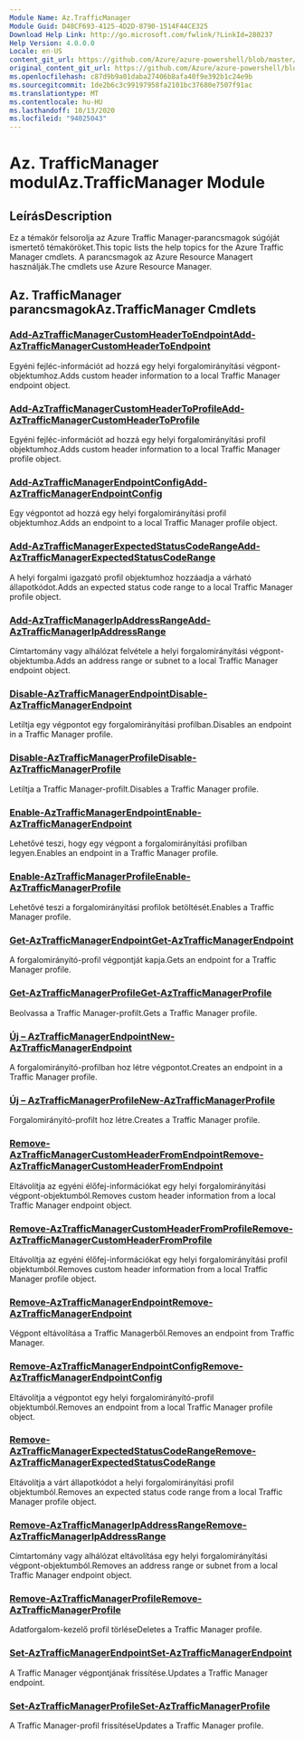 ```yaml
---
Module Name: Az.TrafficManager
Module Guid: D48CF693-4125-4D2D-8790-1514F44CE325
Download Help Link: http://go.microsoft.com/fwlink/?LinkId=280237
Help Version: 4.0.0.0
Locale: en-US
content_git_url: https://github.com/Azure/azure-powershell/blob/master/src/TrafficManager/TrafficManager/help/Az.TrafficManager.md
original_content_git_url: https://github.com/Azure/azure-powershell/blob/master/src/TrafficManager/TrafficManager/help/Az.TrafficManager.md
ms.openlocfilehash: c87d9b9a01daba27406b8afa40f9e392b1c24e9b
ms.sourcegitcommit: 1de2b6c3c99197958fa2101bc37680e7507f91ac
ms.translationtype: MT
ms.contentlocale: hu-HU
ms.lasthandoff: 10/13/2020
ms.locfileid: "94025043"
---
```

# <span data-ttu-id="fefe1-101">Az. TrafficManager modul</span><span class="sxs-lookup"><span data-stu-id="fefe1-101">Az.TrafficManager Module</span></span>
## <span data-ttu-id="fefe1-102">Leírás</span><span class="sxs-lookup"><span data-stu-id="fefe1-102">Description</span></span>
<span data-ttu-id="fefe1-103">Ez a témakör felsorolja az Azure Traffic Manager-parancsmagok súgóját ismertető témaköröket.</span><span class="sxs-lookup"><span data-stu-id="fefe1-103">This topic lists the help topics for the Azure Traffic Manager cmdlets.</span></span> <span data-ttu-id="fefe1-104">A parancsmagok az Azure Resource Managert használják.</span><span class="sxs-lookup"><span data-stu-id="fefe1-104">The cmdlets use Azure Resource Manager.</span></span>

## <span data-ttu-id="fefe1-105">Az. TrafficManager parancsmagok</span><span class="sxs-lookup"><span data-stu-id="fefe1-105">Az.TrafficManager Cmdlets</span></span>
### [<span data-ttu-id="fefe1-106">Add-AzTrafficManagerCustomHeaderToEndpoint</span><span class="sxs-lookup"><span data-stu-id="fefe1-106">Add-AzTrafficManagerCustomHeaderToEndpoint</span></span>](Add-AzTrafficManagerCustomHeaderToEndpoint.md)
<span data-ttu-id="fefe1-107">Egyéni fejléc-információt ad hozzá egy helyi forgalomirányítási végpont-objektumhoz.</span><span class="sxs-lookup"><span data-stu-id="fefe1-107">Adds custom header information to a local Traffic Manager endpoint object.</span></span>

### [<span data-ttu-id="fefe1-108">Add-AzTrafficManagerCustomHeaderToProfile</span><span class="sxs-lookup"><span data-stu-id="fefe1-108">Add-AzTrafficManagerCustomHeaderToProfile</span></span>](Add-AzTrafficManagerCustomHeaderToProfile.md)
<span data-ttu-id="fefe1-109">Egyéni fejléc-információt ad hozzá egy helyi forgalomirányítási profil objektumhoz.</span><span class="sxs-lookup"><span data-stu-id="fefe1-109">Adds custom header information to a local Traffic Manager profile object.</span></span>

### [<span data-ttu-id="fefe1-110">Add-AzTrafficManagerEndpointConfig</span><span class="sxs-lookup"><span data-stu-id="fefe1-110">Add-AzTrafficManagerEndpointConfig</span></span>](Add-AzTrafficManagerEndpointConfig.md)
<span data-ttu-id="fefe1-111">Egy végpontot ad hozzá egy helyi forgalomirányítási profil objektumhoz.</span><span class="sxs-lookup"><span data-stu-id="fefe1-111">Adds an endpoint to a local Traffic Manager profile object.</span></span>

### [<span data-ttu-id="fefe1-112">Add-AzTrafficManagerExpectedStatusCodeRange</span><span class="sxs-lookup"><span data-stu-id="fefe1-112">Add-AzTrafficManagerExpectedStatusCodeRange</span></span>](Add-AzTrafficManagerExpectedStatusCodeRange.md)
<span data-ttu-id="fefe1-113">A helyi forgalmi igazgató profil objektumhoz hozzáadja a várható állapotkódot.</span><span class="sxs-lookup"><span data-stu-id="fefe1-113">Adds an expected status code range to a local Traffic Manager profile object.</span></span>

### [<span data-ttu-id="fefe1-114">Add-AzTrafficManagerIpAddressRange</span><span class="sxs-lookup"><span data-stu-id="fefe1-114">Add-AzTrafficManagerIpAddressRange</span></span>](Add-AzTrafficManagerIpAddressRange.md)
<span data-ttu-id="fefe1-115">Címtartomány vagy alhálózat felvétele a helyi forgalomirányítási végpont-objektumba.</span><span class="sxs-lookup"><span data-stu-id="fefe1-115">Adds an address range or subnet to a local Traffic Manager endpoint object.</span></span>

### [<span data-ttu-id="fefe1-116">Disable-AzTrafficManagerEndpoint</span><span class="sxs-lookup"><span data-stu-id="fefe1-116">Disable-AzTrafficManagerEndpoint</span></span>](Disable-AzTrafficManagerEndpoint.md)
<span data-ttu-id="fefe1-117">Letiltja egy végpontot egy forgalomirányítási profilban.</span><span class="sxs-lookup"><span data-stu-id="fefe1-117">Disables an endpoint in a Traffic Manager profile.</span></span>

### [<span data-ttu-id="fefe1-118">Disable-AzTrafficManagerProfile</span><span class="sxs-lookup"><span data-stu-id="fefe1-118">Disable-AzTrafficManagerProfile</span></span>](Disable-AzTrafficManagerProfile.md)
<span data-ttu-id="fefe1-119">Letiltja a Traffic Manager-profilt.</span><span class="sxs-lookup"><span data-stu-id="fefe1-119">Disables a Traffic Manager profile.</span></span>

### [<span data-ttu-id="fefe1-120">Enable-AzTrafficManagerEndpoint</span><span class="sxs-lookup"><span data-stu-id="fefe1-120">Enable-AzTrafficManagerEndpoint</span></span>](Enable-AzTrafficManagerEndpoint.md)
<span data-ttu-id="fefe1-121">Lehetővé teszi, hogy egy végpont a forgalomirányítási profilban legyen.</span><span class="sxs-lookup"><span data-stu-id="fefe1-121">Enables an endpoint in a Traffic Manager profile.</span></span>

### [<span data-ttu-id="fefe1-122">Enable-AzTrafficManagerProfile</span><span class="sxs-lookup"><span data-stu-id="fefe1-122">Enable-AzTrafficManagerProfile</span></span>](Enable-AzTrafficManagerProfile.md)
<span data-ttu-id="fefe1-123">Lehetővé teszi a forgalomirányítási profilok betöltését.</span><span class="sxs-lookup"><span data-stu-id="fefe1-123">Enables a Traffic Manager profile.</span></span>

### [<span data-ttu-id="fefe1-124">Get-AzTrafficManagerEndpoint</span><span class="sxs-lookup"><span data-stu-id="fefe1-124">Get-AzTrafficManagerEndpoint</span></span>](Get-AzTrafficManagerEndpoint.md)
<span data-ttu-id="fefe1-125">A forgalomirányító-profil végpontját kapja.</span><span class="sxs-lookup"><span data-stu-id="fefe1-125">Gets an endpoint for a Traffic Manager profile.</span></span>

### [<span data-ttu-id="fefe1-126">Get-AzTrafficManagerProfile</span><span class="sxs-lookup"><span data-stu-id="fefe1-126">Get-AzTrafficManagerProfile</span></span>](Get-AzTrafficManagerProfile.md)
<span data-ttu-id="fefe1-127">Beolvassa a Traffic Manager-profilt.</span><span class="sxs-lookup"><span data-stu-id="fefe1-127">Gets a Traffic Manager profile.</span></span>

### [<span data-ttu-id="fefe1-128">Új – AzTrafficManagerEndpoint</span><span class="sxs-lookup"><span data-stu-id="fefe1-128">New-AzTrafficManagerEndpoint</span></span>](New-AzTrafficManagerEndpoint.md)
<span data-ttu-id="fefe1-129">A forgalomirányító-profilban hoz létre végpontot.</span><span class="sxs-lookup"><span data-stu-id="fefe1-129">Creates an endpoint in a Traffic Manager profile.</span></span>

### [<span data-ttu-id="fefe1-130">Új – AzTrafficManagerProfile</span><span class="sxs-lookup"><span data-stu-id="fefe1-130">New-AzTrafficManagerProfile</span></span>](New-AzTrafficManagerProfile.md)
<span data-ttu-id="fefe1-131">Forgalomirányító-profilt hoz létre.</span><span class="sxs-lookup"><span data-stu-id="fefe1-131">Creates a Traffic Manager profile.</span></span>

### [<span data-ttu-id="fefe1-132">Remove-AzTrafficManagerCustomHeaderFromEndpoint</span><span class="sxs-lookup"><span data-stu-id="fefe1-132">Remove-AzTrafficManagerCustomHeaderFromEndpoint</span></span>](Remove-AzTrafficManagerCustomHeaderFromEndpoint.md)
<span data-ttu-id="fefe1-133">Eltávolítja az egyéni élőfej-információkat egy helyi forgalomirányítási végpont-objektumból.</span><span class="sxs-lookup"><span data-stu-id="fefe1-133">Removes custom header information from a local Traffic Manager endpoint object.</span></span>

### [<span data-ttu-id="fefe1-134">Remove-AzTrafficManagerCustomHeaderFromProfile</span><span class="sxs-lookup"><span data-stu-id="fefe1-134">Remove-AzTrafficManagerCustomHeaderFromProfile</span></span>](Remove-AzTrafficManagerCustomHeaderFromProfile.md)
<span data-ttu-id="fefe1-135">Eltávolítja az egyéni élőfej-információkat egy helyi forgalomirányítási profil objektumból.</span><span class="sxs-lookup"><span data-stu-id="fefe1-135">Removes custom header information from a local Traffic Manager profile object.</span></span>

### [<span data-ttu-id="fefe1-136">Remove-AzTrafficManagerEndpoint</span><span class="sxs-lookup"><span data-stu-id="fefe1-136">Remove-AzTrafficManagerEndpoint</span></span>](Remove-AzTrafficManagerEndpoint.md)
<span data-ttu-id="fefe1-137">Végpont eltávolítása a Traffic Managerből.</span><span class="sxs-lookup"><span data-stu-id="fefe1-137">Removes an endpoint from Traffic Manager.</span></span>

### [<span data-ttu-id="fefe1-138">Remove-AzTrafficManagerEndpointConfig</span><span class="sxs-lookup"><span data-stu-id="fefe1-138">Remove-AzTrafficManagerEndpointConfig</span></span>](Remove-AzTrafficManagerEndpointConfig.md)
<span data-ttu-id="fefe1-139">Eltávolítja a végpontot egy helyi forgalomirányító-profil objektumból.</span><span class="sxs-lookup"><span data-stu-id="fefe1-139">Removes an endpoint from a local Traffic Manager profile object.</span></span>

### [<span data-ttu-id="fefe1-140">Remove-AzTrafficManagerExpectedStatusCodeRange</span><span class="sxs-lookup"><span data-stu-id="fefe1-140">Remove-AzTrafficManagerExpectedStatusCodeRange</span></span>](Remove-AzTrafficManagerExpectedStatusCodeRange.md)
<span data-ttu-id="fefe1-141">Eltávolítja a várt állapotkódot a helyi forgalomirányítási profil objektumból.</span><span class="sxs-lookup"><span data-stu-id="fefe1-141">Removes an expected status code range from a local Traffic Manager profile object.</span></span>

### [<span data-ttu-id="fefe1-142">Remove-AzTrafficManagerIpAddressRange</span><span class="sxs-lookup"><span data-stu-id="fefe1-142">Remove-AzTrafficManagerIpAddressRange</span></span>](Remove-AzTrafficManagerIpAddressRange.md)
<span data-ttu-id="fefe1-143">Címtartomány vagy alhálózat eltávolítása egy helyi forgalomirányítási végpont-objektumból.</span><span class="sxs-lookup"><span data-stu-id="fefe1-143">Removes an address range or subnet from a local Traffic Manager endpoint object.</span></span>

### [<span data-ttu-id="fefe1-144">Remove-AzTrafficManagerProfile</span><span class="sxs-lookup"><span data-stu-id="fefe1-144">Remove-AzTrafficManagerProfile</span></span>](Remove-AzTrafficManagerProfile.md)
<span data-ttu-id="fefe1-145">Adatforgalom-kezelő profil törlése</span><span class="sxs-lookup"><span data-stu-id="fefe1-145">Deletes a Traffic Manager profile.</span></span>

### [<span data-ttu-id="fefe1-146">Set-AzTrafficManagerEndpoint</span><span class="sxs-lookup"><span data-stu-id="fefe1-146">Set-AzTrafficManagerEndpoint</span></span>](Set-AzTrafficManagerEndpoint.md)
<span data-ttu-id="fefe1-147">A Traffic Manager végpontjának frissítése.</span><span class="sxs-lookup"><span data-stu-id="fefe1-147">Updates a Traffic Manager endpoint.</span></span>

### [<span data-ttu-id="fefe1-148">Set-AzTrafficManagerProfile</span><span class="sxs-lookup"><span data-stu-id="fefe1-148">Set-AzTrafficManagerProfile</span></span>](Set-AzTrafficManagerProfile.md)
<span data-ttu-id="fefe1-149">A Traffic Manager-profil frissítése</span><span class="sxs-lookup"><span data-stu-id="fefe1-149">Updates a Traffic Manager profile.</span></span>

